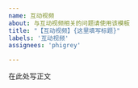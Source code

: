 ```yaml
---
name: 互动视频
about: 与互动视频相关的问题请使用该模板
title: "【互动视频】{这里填写标题}"
labels: '互动视频'
assignees: 'phigrey'

---
```


在此处写正文
